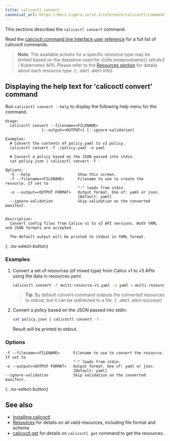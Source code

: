 ```yaml
---
title: calicoctl convert
canonical_url: https://docs.tigera.io/v2.3/reference/calicoctl/commands/convert
---
```


This sections describes the `calicoctl convert` command.

Read the [calicoctl command line interface user reference]({{site.url}}/{{page.version}}/reference/calicoctl/)
for a full list of calicoctl commands.

> **Note**: The available actions for a specific resource type may be
> limited based on the datastore used for {{site.tseeprodname}} (etcdv3 / Kubernetes API).
> Please refer to the
> [Resources section]({{site.url}}/{{page.version}}/reference/calicoctl/resources/)
> for details about each resource type.
{: .alert .alert-info}


## Displaying the help text for 'calicoctl convert' command

Run `calicoctl convert --help` to display the following help menu for the
command.

```
Usage:
  calicoctl convert --filename=<FILENAME>
                [--output=<OUTPUT>] [--ignore-validation]

Examples:
  # Convert the contents of policy.yaml to v3 policy.
  calicoctl convert -f ./policy.yaml -o yaml

  # Convert a policy based on the JSON passed into stdin.
  cat policy.json | calicoctl convert -f -

Options:
  -h --help                     Show this screen.
  -f --filename=<FILENAME>      Filename to use to create the resource. If set to
                                "-" loads from stdin.
  -o --output=<OUTPUT FORMAT>   Output format. One of: yaml or json.
                                [Default: yaml]
  --ignore-validation           Skip validation on the converted manifest.


Description:
  Convert config files from Calico v1 to v3 API versions. Both YAML and JSON formats are accepted.

  The default output will be printed to stdout in YAML format.
```
{: .no-select-button}

### Examples

1. Convert a set of resources (of mixed type) from Calico v1 to v3 APIs using the data in resources.yaml.

   ```bash
   calicoctl convert -f multi-resource-v1.yaml -o yaml > multi-resource-v3.yaml
   ```
   > **Tip**: By default convert command outputs the converted resources to stdout, but it can be redirected to a file.
   {: .alert .alert-success}

1. Convert a policy based on the JSON passed into stdin.

   ```bash
   cat policy.json | calicoctl convert -f -
   ```
   Result will be printed to stdout.

### Options

```
-f --filename=<FILENAME>      Filename to use to convert the resource.  If set to
                              "-" loads from stdin.
-o --output=<OUTPUT FORMAT>   Output format. One of: yaml or json.
                              [Default: yaml]
--ignore-validation           Skip validation on the converted manifest.
```
{: .no-select-button}


## See also

-  [Installing calicoctl]({{site.url}}/{{page.version}}/getting-started/calicoctl/install)
-  [Resources]({{site.url}}/{{page.version}}/reference/calicoctl/resources/) for details on all valid resources, including file format
   and schema
-  [calicoctl get]({{site.url}}/{{page.version}}/reference/calicoctl/commands/get) for details on `calicoctl get` command to get the resources.
